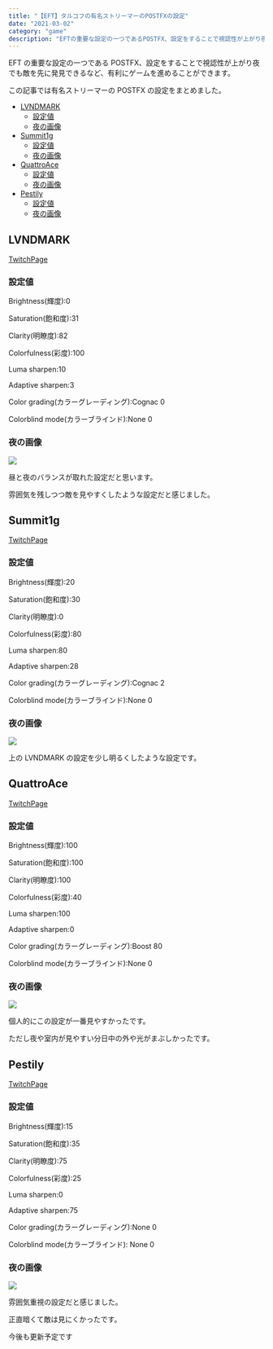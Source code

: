 ```yaml
---
title: "【EFT】タルコフの有名ストリーマーのPOSTFXの設定"
date: "2021-03-02"
category: "game"
description: "EFTの重要な設定の一つであるPOSTFX、設定をすることで視認性が上がり夜でも敵を先に発見できるなど、有利にゲームを進めることができます。この記事では有名ストリーマーのPOSTFXの設定をまとめました。"
---
```


<!-- descriptionは100文字前後 -->

EFT の重要な設定の一つである POSTFX、設定をすることで視認性が上がり夜でも敵を先に発見できるなど、有利にゲームを進めることができます。

この記事では有名ストリーマーの POSTFX の設定をまとめました。

- [LVNDMARK](#LVNDMARK)
  - [設定値](#LVNDMARK-option)
  - [夜の画像](#LVNDMARK-Night)
- [Summit1g](#Summit1g)
  - [設定値](#Summit1g-option)
  - [夜の画像](#Summit1g-Night)
- [QuattroAce](#QuattroAce)
  - [設定値](#QuattroAce-option)
  - [夜の画像](#QuattroAce-Night)
- [Pestily](#Pestily)
  - [設定値](#Pestily-option)
  - [夜の画像](#Pestily-Night)

<a id="LVNDMARK"></a>

## LVNDMARK

<a href="https://www.twitch.tv/lvndmark" rel="nofollow" 
target="_blank">TwitchPage</a>

<a id="LVNDMARK-option"></a>

### 設定値

Brightness(輝度):0

Saturation(飽和度):31

Clarity(明瞭度):82

Colorfulness(彩度):100

Luma sharpen:10

Adaptive sharpen:3

Color grading(カラーグレーディング):Cognac 0

Colorblind mode(カラーブラインド):None 0

<a id="LVNDMARK-Night"></a>

### 夜の画像

<img src="/blogpic/eft-postfx/lvndmark.png">

昼と夜のバランスが取れた設定だと思います。

雰囲気を残しつつ敵を見やすくしたような設定だと感じました。

<a id="Summit1g"></a>

## Summit1g

<a href="https://www.twitch.tv/summit1g" rel="nofollow" target="_blank">TwitchPage</a>

<a id="Summit1g-option"></a>

### 設定値

Brightness(輝度):20

Saturation(飽和度):30

Clarity(明瞭度):0

Colorfulness(彩度):80

Luma sharpen:80

Adaptive sharpen:28

Color grading(カラーグレーディング):Cognac 2

Colorblind mode(カラーブラインド):None 0

<a id="Summit1g-Night"></a>

### 夜の画像

<img src="/blogpic/eft-postfx/Summit1g.png">

上の LVNDMARK の設定を少し明るくしたような設定です。

<a id="QuattroAce"></a>

## QuattroAce

<a href="https://www.twitch.tv/quattroace" rel="nofollow" target="_blank">TwitchPage</a>

<a id="QuattroAce-option"></a>

### 設定値

Brightness(輝度):100

Saturation(飽和度):100

Clarity(明瞭度):100

Colorfulness(彩度):40

Luma sharpen:100

Adaptive sharpen:0

Color grading(カラーグレーディング):Boost 80

Colorblind mode(カラーブラインド):None 0

<a id="QuattroAce-Night"></a>

### 夜の画像

<img src="/blogpic/eft-postfx/QuattroAce.png">

個人的にこの設定が一番見やすかったです。

ただし夜や室内が見やすい分日中の外や光がまぶしかったです。

<a id="Pestily"></a>

## Pestily

<a href="https://www.twitch.tv/pestily" rel="nofollow" target="_blank">TwitchPage</a>

<a id="Pestily-option"></a>

### 設定値

Brightness(輝度):15

Saturation(飽和度):35

Clarity(明瞭度):75

Colorfulness(彩度):25

Luma sharpen:0

Adaptive sharpen:75

Color grading(カラーグレーディング):None 0

Colorblind mode(カラーブラインド): None 0

<a id="Pestily-Night"></a>

### 夜の画像

<img src="/blogpic/eft-postfx/Pestily.png">

雰囲気重視の設定だと感じました。

正直暗くて敵は見にくかったです。

今後も更新予定です
